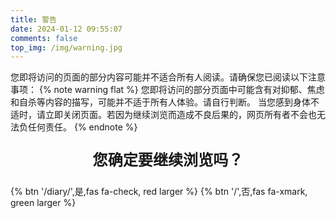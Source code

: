 ```yaml
---
title: 警告
date: 2024-01-12 09:55:07
comments: false
top_img: /img/warning.jpg
---
```

您即将访问的页面的部分内容可能并不适合所有人阅读。请确保您已阅读以下注意事项：
{% note warning flat %}
您即将访问的部分页面中可能含有对抑郁、焦虑和自杀等内容的描写，可能并不适于所有人体验。请自行判断。
当您感到身体不适时，请立即关闭页面。若因为继续浏览而造成不良后果的，网页所有者不会也无法负任何责任。
{% endnote %}

<p style="font-size:1.72em;font-weight:bold;text-align: center">
您确定要继续浏览吗？

<div class="btn-center">
{% btn '/diary/',是,fas fa-check, red larger %}
{% btn '/',否,fas fa-xmark, green larger %}
</div>
